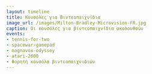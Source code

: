 ```yaml
---
layout: timeline 
title: Κονσόλες για Βιντεοπαιχνίδια 
image_url: /images/Milton-Bradley-Microvision-FR.jpg
caption: Οι κονσόλες για βίντεοπαιχνίδια ακολουθούν
events:
- tennis-for-two 
- spacewar-gamepad
- magnavox-odyssey
- atari-2600
- Φορητή κονσόλα βιντεοπαιχνιδιών
---
```

